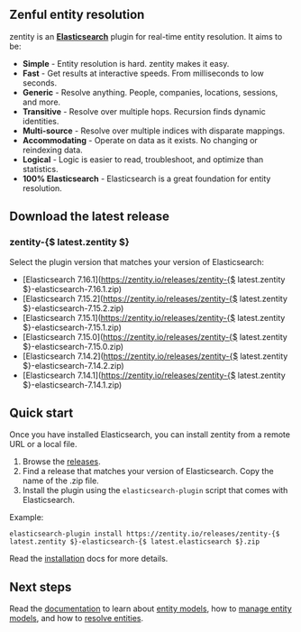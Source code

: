 ## <a name="overview">Zenful entity resolution</a>

zentity is an **[Elasticsearch](https://www.elastic.co/products/elasticsearch)** plugin for real-time entity
resolution. It aims to be:

- **Simple** - Entity resolution is hard. zentity makes it easy.
- **Fast** - Get results at interactive speeds. From milliseconds to low seconds.
- **Generic** - Resolve anything. People, companies, locations, sessions, and more.
- **Transitive** - Resolve over multiple hops. Recursion finds dynamic identities.
- **Multi-source** - Resolve over multiple indices with disparate mappings.
- **Accommodating** - Operate on data as it exists. No changing or reindexing data.
- **Logical** - Logic is easier to read, troubleshoot, and optimize than statistics.
- **100% Elasticsearch** - Elasticsearch is a great foundation for entity resolution.


## <a name="latest-release">Download the latest release</a>


### zentity-{$ latest.zentity $}

Select the plugin version that matches your version of Elasticsearch:

- [Elasticsearch 7.16.1](https://zentity.io/releases/zentity-{$ latest.zentity $}-elasticsearch-7.16.1.zip)
- [Elasticsearch 7.15.2](https://zentity.io/releases/zentity-{$ latest.zentity $}-elasticsearch-7.15.2.zip)
- [Elasticsearch 7.15.1](https://zentity.io/releases/zentity-{$ latest.zentity $}-elasticsearch-7.15.1.zip)
- [Elasticsearch 7.15.0](https://zentity.io/releases/zentity-{$ latest.zentity $}-elasticsearch-7.15.0.zip)
- [Elasticsearch 7.14.2](https://zentity.io/releases/zentity-{$ latest.zentity $}-elasticsearch-7.14.2.zip)
- [Elasticsearch 7.14.1](https://zentity.io/releases/zentity-{$ latest.zentity $}-elasticsearch-7.14.1.zip)


## <a name="quick-start">Quick start</a>

Once you have installed Elasticsearch, you can install zentity from a remote URL or a local file.

1. Browse the [releases](/releases).
2. Find a release that matches your version of Elasticsearch. Copy the name of the .zip file.
3. Install the plugin using the `elasticsearch-plugin` script that comes with Elasticsearch.

Example:

`elasticsearch-plugin install https://zentity.io/releases/zentity-{$ latest.zentity $}-elasticsearch-{$ latest.elasticsearch $}.zip`

Read the [installation](/docs/installation) docs for more details.

## <a name="next-steps">Next steps</a>

Read the [documentation](/docs) to learn about [entity models](/docs/entity-models),
how to [manage entity models](/docs/rest-apis/models-api), and how to [resolve entities](/docs/rest-apis/resolution-api).
